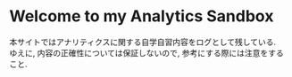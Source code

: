# Welcome to my Analytics Sandbox

本サイトではアナリティクスに関する自学自習内容をログとして残している.  
ゆえに, 内容の正確性については保証しないので, 参考にする際には注意をすること.

```{tableofcontents}
```
